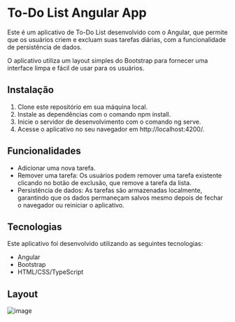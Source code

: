# To-Do List Angular App
Este é um aplicativo de To-Do List desenvolvido com o Angular, que permite que os usuários criem e excluam suas tarefas diárias, com a funcionalidade de persistência de dados.

O aplicativo utiliza um layout simples do Bootstrap para fornecer uma interface limpa e fácil de usar para os usuários.

## Instalação
1. Clone este repositório em sua máquina local.
2. Instale as dependências com o comando npm install.
3. Inicie o servidor de desenvolvimento com o comando ng serve.
4. Acesse o aplicativo no seu navegador em http://localhost:4200/.

## Funcionalidades
- Adicionar uma nova tarefa.
- Remover uma tarefa: Os usuários podem remover uma tarefa existente clicando no botão de exclusão, que remove a tarefa da lista.
- Persistência de dados: As tarefas são armazenadas localmente, garantindo que os dados permaneçam salvos mesmo depois de fechar o navegador ou reiniciar o aplicativo.

## Tecnologias
Este aplicativo foi desenvolvido utilizando as seguintes tecnologias:

- Angular
- Bootstrap
- HTML/CSS/TypeScript

## Layout
![image](https://user-images.githubusercontent.com/82350877/235216662-87b71096-2fdd-478a-af04-0cee8b7fe035.png)
